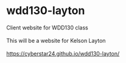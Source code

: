 # wdd130-layton
Client website for WDD130 class <br> <br>
This will be a website for Kelson Layton <br> <br>
https://cyberstar24.github.io/wdd130-layton/
